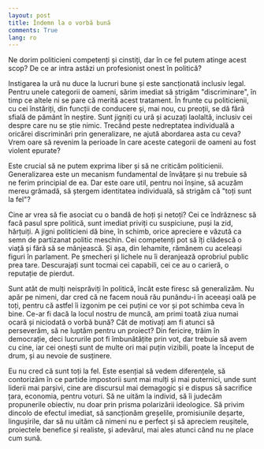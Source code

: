```yaml
---
layout: post
title: Îndemn la o vorbă bună
comments: True
lang: ro
---
```


Ne dorim politicieni competenți și cinstiți, dar în ce fel putem atinge acest scop? De ce ar intra astăzi un profesionist onest în politică?

<!--more-->

Instigarea la ură nu duce la lucruri bune și este sancționată inclusiv legal. Pentru unele categorii de oameni, sărim imediat să strigăm "discriminare", în timp ce altele ni se pare că merită acest tratament. În frunte cu politicienii, cu cei înstăriți, din funcții de conducere și, mai nou, cu preoții, se dă fără sfială de pământ în neștire. Sunt jigniți cu ură și acuzați laolaltă, inclusiv cei despre care nu se știe nimic. Trecând peste nedreptatea individuală a oricărei discriminări prin generalizare, ne ajută abordarea asta cu ceva? Vrem oare să revenim la perioade în care aceste categorii de oameni au fost violent epurate?

Este crucial să ne putem exprima liber și să ne criticăm politicienii. Generalizarea este un mecanism fundamental de învățare și nu trebuie să ne ferim principial de ea. Dar este oare util, pentru noi înșine, să acuzăm mereu grămadă, să ștergem identitatea individuală, să strigăm că "toți sunt la fel"?

Cine ar vrea să fie asociat cu o bandă de hoți și netoți? Cei ce îndrăznesc să facă pasul spre politică, sunt imediat priviți cu suspiciune, puși la zid, hărțuiți. A jigni politicieni dă bine, în schimb, orice apreciere e văzută ca semn de partizanat politic meschin. Cei competenți pot să îți clădescă o viață și fără să se mânjească. Și așa, din lehamite, rămânem cu aceleași figuri în parlament. Pe șmecheri și lichele nu îi deranjează oprobriul public prea tare. Descurajați sunt tocmai cei capabili, cei ce au o carieră, o reputație de pierdut.

Sunt atât de mulți neisprăviți în politică, încât este firesc să generalizăm. Nu apăr pe nimeni, dar cred că ne facem nouă rău punându-i în aceeași oală pe toți, pentru că astfel îi izgonim pe cei puțini ce vor și pot schimba ceva în bine. Ce-ar fi dacă la locul nostru de muncă, am primi toată ziua numai ocară și niciodată o vorbă bună? Cât de motivați am fi atunci să perseverăm, să ne luptăm pentru un proiect? Din fericire, trăim în democrație, deci lucrurile pot fi îmbunătățite prin vot, dar trebuie să avem cu cine, iar cei onești sunt de multe ori mai puțin vizibili, poate la început de drum, și au nevoie de susținere.

Eu nu cred că sunt toți la fel. Este esențial să vedem diferențele, să contorizăm în ce partide impostorii  sunt mai mulți și mai puternici, unde sunt liderii mai parșivi, cine are discursul mai demagogic și e dispus să sacrifice țara, economia, pentru voturi. Să ne uităm la individ, să îi judecăm propunerile obiectiv, nu doar prin prisma polarizării ideologice. Să privim dincolo de efectul imediat, să sancționăm greșelile, promisiunile deșarte, lingușirile, dar să nu uităm că nimeni nu e perfect și să apreciem reușitele, proiectele benefice și realiste, și adevărul, mai ales atunci când nu ne place cum sună.
